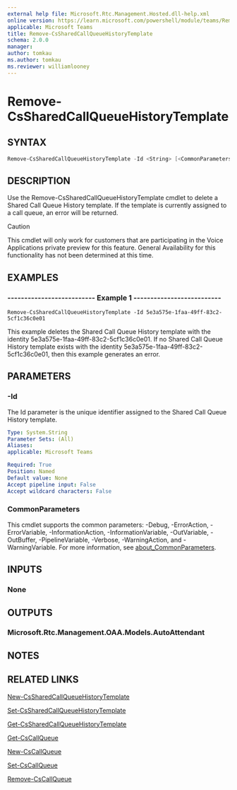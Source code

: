```yaml
---
external help file: Microsoft.Rtc.Management.Hosted.dll-help.xml
online version: https://learn.microsoft.com/powershell/module/teams/Remove-CsSharedCallQueueHistoryTemplate
applicable: Microsoft Teams
title: Remove-CsSharedCallQueueHistoryTemplate
schema: 2.0.0
manager: 
author: tomkau
ms.author: tomkau
ms.reviewer: williamlooney
---
```


# Remove-CsSharedCallQueueHistoryTemplate

## SYNTAX

```powershell
Remove-CsSharedCallQueueHistoryTemplate -Id <String> [<CommonParameters>]
```

## DESCRIPTION
Use the Remove-CsSharedCallQueueHistoryTemplate cmdlet to delete a Shared Call Queue History template. If the template is currently assigned to a call queue, an error will be returned.

> [!CAUTION]
> This cmdlet will only work for customers that are participating in the Voice Applications private preview for this feature. General Availability for this functionality has not been determined at this time.

## EXAMPLES

### -------------------------- Example 1 --------------------------
```
Remove-CsSharedCallQueueHistoryTemplate -Id 5e3a575e-1faa-49ff-83c2-5cf1c36c0e01
```

This example deletes the Shared Call Queue History template with the identity 5e3a575e-1faa-49ff-83c2-5cf1c36c0e01. If no Shared Call Queue History template exists with the identity 5e3a575e-1faa-49ff-83c2-5cf1c36c0e01, then this example generates an error.

## PARAMETERS

### -Id
The Id parameter is the unique identifier assigned to the Shared Call Queue History template.

```yaml
Type: System.String
Parameter Sets: (All)
Aliases:
applicable: Microsoft Teams

Required: True
Position: Named
Default value: None
Accept pipeline input: False
Accept wildcard characters: False
```

### CommonParameters
This cmdlet supports the common parameters: -Debug, -ErrorAction, -ErrorVariable, -InformationAction, -InformationVariable, -OutVariable, -OutBuffer, -PipelineVariable, -Verbose, -WarningAction, and -WarningVariable. For more information, see [about_CommonParameters](https://go.microsoft.com/fwlink/?LinkID=113216).

## INPUTS

### None

## OUTPUTS

### Microsoft.Rtc.Management.OAA.Models.AutoAttendant

## NOTES

## RELATED LINKS

[New-CsSharedCallQueueHistoryTemplate](./New-CsSharedCallQueueHistoryTemplate.md)

[Set-CsSharedCallQueueHistoryTemplate](./Set-CsSharedCallQueueHistoryTemplate.md)

[Get-CsSharedCallQueueHistoryTemplate](./Get-CsSharedCallQueueHistoryTemplate.md)

[Get-CsCallQueue](./Get-CsCallQueue.md)

[New-CsCallQueue](./New-CsCallQueue.md)

[Set-CsCallQueue](./Set-CsCallQueue.md)

[Remove-CsCallQueue](./Remove-CsCallQueue.md)

